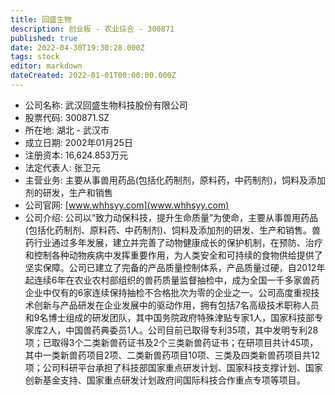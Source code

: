 ```yaml
---
title: 回盛生物
description: 创业板 - 农业综合 - 300871
published: true
date: 2022-04-30T19:30:28.000Z
tags: stock
editor: markdown
dateCreated: 2022-01-01T00:00:00.000Z
---
```


- 公司名称: 武汉回盛生物科技股份有限公司
- 股票代码: 300871.SZ
- 所在地: 湖北 - 武汉市
- 成立日期: 2002年01月25日
- 注册资本: 16,624.853万元
- 法定代表人: 张卫元
- 主营业务: 主要从事兽用药品(包括化药制剂，原料药，中药制剂)，饲料及添加剂的研发，生产和销售
- 公司官网: [www.whhsyy.com](www.whhsyy.com)
- 公司介绍: 公司以“致力动保科技，提升生命质量”为使命，主要从事兽用药品(包括化药制剂、原料药、中药制剂)、饲料及添加剂的研发、生产和销售。兽药行业通过多年发展，建立并完善了动物健康成长的保护机制，在预防、治疗和控制各种动物疾病中发挥重要作用，为人类安全和可持续的食物供给提供了坚实保障。公司已建立了完备的产品质量控制体系，产品质量过硬，自2012年起连续6年在农业农村部组织的兽药质量监督抽检中，成为全国一千多家兽药企业中仅有的6家连续保持抽检不合格批次为零的企业之一。公司高度重视技术创新与产品研发在企业发展中的驱动作用，拥有包括7名高级技术职称人员和9名博士组成的研发团队，其中国务院政府特殊津贴专家1人，国家科技部专家库2人，中国兽药典委员1人。公司目前已取得专利35项，其中发明专利28项；已取得3个二类新兽药证书及2个三类新兽药证书；在研项目共计45项，其中一类新兽药项目2项、二类新兽药项目10项、三类及四类新兽药项目共12项；公司科研平台承担了科技部国家重点研发计划、国家科技支撑计划、国家创新基金支持、国家重点研发计划政府间国际科技合作重点专项等项目。


